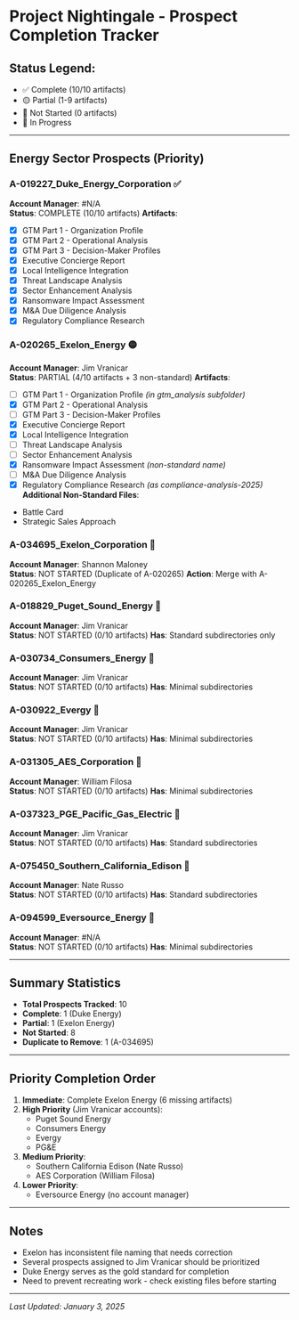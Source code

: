 # Project Nightingale - Prospect Completion Tracker

## Status Legend:
- ✅ Complete (10/10 artifacts)
- 🟡 Partial (1-9 artifacts)
- 🔴 Not Started (0 artifacts)
- 🔄 In Progress

---

## Energy Sector Prospects (Priority)

### A-019227_Duke_Energy_Corporation ✅
**Account Manager**: #N/A  
**Status**: COMPLETE (10/10 artifacts)
**Artifacts**:
- [x] GTM Part 1 - Organization Profile
- [x] GTM Part 2 - Operational Analysis
- [x] GTM Part 3 - Decision-Maker Profiles
- [x] Executive Concierge Report
- [x] Local Intelligence Integration
- [x] Threat Landscape Analysis
- [x] Sector Enhancement Analysis
- [x] Ransomware Impact Assessment
- [x] M&A Due Diligence Analysis
- [x] Regulatory Compliance Research

### A-020265_Exelon_Energy 🟡
**Account Manager**: Jim Vranicar  
**Status**: PARTIAL (4/10 artifacts + 3 non-standard)
**Artifacts**:
- [ ] GTM Part 1 - Organization Profile *(in gtm_analysis subfolder)*
- [x] GTM Part 2 - Operational Analysis
- [ ] GTM Part 3 - Decision-Maker Profiles
- [x] Executive Concierge Report
- [x] Local Intelligence Integration
- [ ] Threat Landscape Analysis
- [ ] Sector Enhancement Analysis
- [x] Ransomware Impact Assessment *(non-standard name)*
- [ ] M&A Due Diligence Analysis
- [x] Regulatory Compliance Research *(as compliance-analysis-2025)*
**Additional Non-Standard Files**:
- Battle Card
- Strategic Sales Approach

### A-034695_Exelon_Corporation 🔴
**Account Manager**: Shannon Maloney  
**Status**: NOT STARTED (Duplicate of A-020265)
**Action**: Merge with A-020265_Exelon_Energy

### A-018829_Puget_Sound_Energy 🔴
**Account Manager**: Jim Vranicar  
**Status**: NOT STARTED (0/10 artifacts)
**Has**: Standard subdirectories only

### A-030734_Consumers_Energy 🔴
**Account Manager**: Jim Vranicar  
**Status**: NOT STARTED (0/10 artifacts)
**Has**: Minimal subdirectories

### A-030922_Evergy 🔴
**Account Manager**: Jim Vranicar  
**Status**: NOT STARTED (0/10 artifacts)
**Has**: Minimal subdirectories

### A-031305_AES_Corporation 🔴
**Account Manager**: William Filosa  
**Status**: NOT STARTED (0/10 artifacts)
**Has**: Minimal subdirectories

### A-037323_PGE_Pacific_Gas_Electric 🔴
**Account Manager**: Jim Vranicar  
**Status**: NOT STARTED (0/10 artifacts)
**Has**: Standard subdirectories

### A-075450_Southern_California_Edison 🔴
**Account Manager**: Nate Russo  
**Status**: NOT STARTED (0/10 artifacts)
**Has**: Standard subdirectories

### A-094599_Eversource_Energy 🔴
**Account Manager**: #N/A  
**Status**: NOT STARTED (0/10 artifacts)
**Has**: Minimal subdirectories

---

## Summary Statistics

- **Total Prospects Tracked**: 10
- **Complete**: 1 (Duke Energy)
- **Partial**: 1 (Exelon Energy)
- **Not Started**: 8
- **Duplicate to Remove**: 1 (A-034695)

---

## Priority Completion Order

1. **Immediate**: Complete Exelon Energy (6 missing artifacts)
2. **High Priority** (Jim Vranicar accounts):
   - Puget Sound Energy
   - Consumers Energy
   - Evergy
   - PG&E
3. **Medium Priority**:
   - Southern California Edison (Nate Russo)
   - AES Corporation (William Filosa)
4. **Lower Priority**:
   - Eversource Energy (no account manager)

---

## Notes

- Exelon has inconsistent file naming that needs correction
- Several prospects assigned to Jim Vranicar should be prioritized
- Duke Energy serves as the gold standard for completion
- Need to prevent recreating work - check existing files before starting

---

*Last Updated: January 3, 2025*